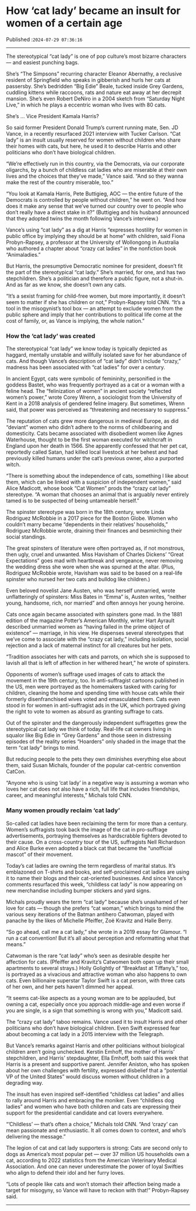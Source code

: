 # How ‘cat lady’ became an insult for women of a certain age

Published :`2024-07-29 07:36:16`

---

The stereotypical “cat lady” is one of pop culture’s most bizarre characters — and easiest punching bags.

She’s “The Simpsons” recurring character Eleanor Abernathy, a reclusive resident of Springfield who speaks in gibberish and hurls her cats at passersby. She’s bedridden “Big Edie” Beale, tucked inside Grey Gardens, cuddling kittens while raccoons, rats and nature eat away at her decrepit mansion. She’s even Robert DeNiro in a 2004 sketch from “Saturday Night Live,” in which he plays a eccentric woman who lives with 80 cats.

She’s … Vice President Kamala Harris?

So said former President Donald Trump’s current running mate, Sen. JD Vance, in a recently resurfaced 2021 interview with Tucker Carlson. “Cat lady” is an insult usually reserved for women without children who share their homes with cats, but here, he used it to describe Harris and other politicians who don’t have biological children.

“We’re effectively run in this country, via the Democrats, via our corporate oligarchs, by a bunch of childless cat ladies who are miserable at their own lives and the choices that they’ve made,” Vance said. “And so they wanna make the rest of the country miserable, too.”

“You look at Kamala Harris, Pete Buttigieg, AOC — the entire future of the Democrats is controlled by people without children,” he went on. “And how does it make any sense that we’ve turned our country over to people who don’t really have a direct stake in it?” (Buttigieg and his husband announced that they adopted twins the month following Vance’s interview.)

Vance’s using “cat lady” as a dig at Harris “expresses hostility for women in public office by implying they should be at home” with children, said Fiona Probyn-Rapsey, a professor at the University of Wollongong in Australia who authored a chapter about “crazy cat ladies” in the nonfiction book “Animaladies.”

But Harris, the presumptive Democratic nominee for president, doesn’t fit the part of the stereotypical “cat lady.” She’s married, for one, and has two stepchildren. She’s a politician and therefore a public figure, not a shut-in. And as far as we know, she doesn’t own any cats.

“It’s a sexist framing for child-free women, but more importantly, it doesn’t seem to matter if she has children or not,” Probyn-Rapsey told CNN. “It’s a tool in the misogynist’s tool box — an attempt to exclude women from the public sphere and imply that her contributions to political life come at the cost of family, or, as Vance is implying, the whole nation.”

### How the ‘cat lady’ was created

The stereotypical “cat lady” we know today is typically depicted as haggard, mentally unstable and willfully isolated save for her abundance of cats. And though Vance’s description of “cat lady” didn’t include “crazy,” madness has been associated with “cat ladies” for over a century.

In ancient Egypt, cats were symbolic of femininity, personified in the goddess Bastet, who was frequently portrayed as a cat or a woman with a feline head. The “felinization of women” in ancient society “reflected women’s power,” wrote Corey Wrenn, a sociologist from the University of Kent in a 2018 analysis of gendered feline imagery. But sometimes, Wrenn said, that power was perceived as “threatening and necessary to suppress.”

The reputation of cats grew more dangerous in medieval Europe, as did “deviant” women who didn’t adhere to the norms of childbearing and domesticity. Cats became associated with disobedient women like Agnes Waterhouse, thought to be the first woman executed for witchcraft in England upon her death in 1566. She apparently confessed that her pet cat, reportedly called Satan, had killed local livestock at her behest and had previously killed humans under the cat’s previous owner, also a purported witch.

“There is something about the independence of cats, something I like about them, which can be linked with a suspicion of independent women,” said Alice Madicott, whose book “Cat Women” prods the “crazy cat lady” stereotype. “A woman that chooses an animal that is arguably never entirely tamed is to be suspected of being untameable herself.”

The spinster stereotype was born in the 18th century, wrote Linda Rodriguez McRobbie in a 2017 piece for the Boston Globe. Women who couldn’t marry became “dependents in their relatives’ households,” Rodriguez McRobbie wrote, draining their finances and besmirching their social standings.

The great spinsters of literature were often portrayed as, if not monstrous, then ugly, cruel and unwanted. Miss Havisham of Charles Dickens’ “Great Expectations” goes mad with heartbreak and vengeance, never removing the wedding dress she wore when she was spurned at the altar. (Plus, Rodriguez McRobbie wrote, Havisham was said to be based on a real-life spinster who nursed her two cats and bulldog like children.)

Even beloved novelist Jane Austen, who was herself unmarried, wrote unflatteringly of spinsters: Miss Bates in “Emma” is, Austen writes, “neither young, handsome, rich, nor married” and often annoys her young heroine.

Cats once again became associated with spinsters gone mad. In the 1881 edition of the magazine Potter’s American Monthly, writer Hart Ayrault described unmarried women as “having failed in the prime object of existence” — marriage, in his view. He dispenses several stereotypes that we’ve come to associate with the “crazy cat lady,” including isolation, social rejection and a lack of maternal instinct for all creatures but her pets.

“Tradition associates her with cats and parrots, on which she is supposed to lavish all that is left of affection in her withered heart,” he wrote of spinsters.

Opponents of women’s suffrage used images of cats to attack the movement in the 19th century, too. In anti-suffragist cartoons published in the US, men were portrayed as the homemakers tasked with caring for children, cleaning the home and spending time with house cats while their formerly disenfranchised wives voted and emasculated them. Cats even stood in for women in anti-suffragist ads in the UK, which portrayed giving the right to vote to women as absurd as granting suffrage to cats.

Out of the spinster and the dangerously independent suffragettes grew the stereotypical cat lady we think of today. Real-life cat owners living in squalor like Big Edie in “Grey Gardens” and those seen in distressing episodes of the reality series “Hoarders” only shaded in the image that the term “cat lady” brings to mind.

But reducing people to the pets they own diminishes everything else about them, said Susan Michals, founder of the popular cat-centric convention CatCon.

“Anyone who is using ‘cat lady’ in a negative way is assuming a woman who loves her cat does not also have a rich, full life that includes friendships, career, and meaningful interests,” Michals told CNN.

### Many women proudly reclaim ‘cat lady’

So-called cat ladies have been reclaiming the term for more than a century. Women’s suffragists took back the image of the cat in pro-suffrage advertisements, portraying themselves as hardscrabble fighters devoted to their cause. On a cross-country tour of the US, suffragists Nell Richardson and Alice Burke even adopted a black cat that became the “unofficial mascot” of their movement.

Today’s cat ladies are owning the term regardless of marital status. It’s emblazoned on T-shirts and books, and self-proclaimed cat ladies are using it to name their blogs and their cat-oriented businesses. And since Vance’s comments resurfaced this week, “childless cat lady” is now appearing on new merchandise including bumper stickers and yard signs.

Michals proudly wears the term “cat lady” because she’s unashamed of her love for cats — though she prefers “cat woman,” which brings to mind the various sexy iterations of the Batman antihero Catwoman, played with panache by the likes of Michelle Pfeiffer, Zoë Kravitz and Halle Berry.

“So go ahead, call me a cat lady,” she wrote in a 2019 essay for Glamour. “I run a cat convention! But it’s all about perception and reformatting what that means.”

Catwoman is the rare “cat lady” who’s seen as desirable despite her affection for cats. (Pfeiffer and Kravitz’s Catwomen both open up their small apartments to several strays.) Holly Golightly of “Breakfast at Tiffany’s,” too, is portrayed as a vivacious and attractive woman who also happens to own cats. Even billionaire superstar Taylor Swift is a cat person, with three cats of her own, and her pets haven’t dimmed her appeal.

“It seems cat-like aspects as a young woman are to be applauded, but owning a cat, especially once you approach middle-age and even worse if you are single, is a sign that something is wrong with you,” Madicott said.

The “crazy cat lady” taboo remains. Vance used it to insult Harris and other politicians who don’t have biological children. Even Swift expressed fear about becoming a cat lady in a 2015 interview with the Telegraph.

But Vance’s remarks against Harris and other politicians without biological children aren’t going unchecked. Kerstin Emhoff, the mother of Harris’ stepchildren, and Harris’ stepdaughter, Ella Emhoff, both said this week that Harris is a present and supportive parent. Jennifer Aniston, who has spoken about her own challenges with fertility, expressed disbelief that a “potential VP of the United States” would discuss women without children in a degrading way.

The insult has even inspired self-identified “childless cat ladies” and allies to rally around Harris and embracing the moniker. Even “childless dog ladies” and women who have both children and cats are expressing their support for the presidential candidate and cat lovers everywhere.

“’Childless’ — that’s often a choice,” Michals told CNN. “And ‘crazy’ can mean passionate and enthusiastic. It all comes down to context, and who’s delivering the message.”

The legion of cat and cat lady supporters is strong: Cats are second only to dogs as America’s most popular pet — over 37 million US households own a cat, according to 2022 statistics from the American Veterinary Medical Association. And one can never underestimate the power of loyal Swifties who align to defend their idol and her furry loves.

“Lots of people like cats and won’t stomach their affection being made a target for misogyny, so Vance will have to reckon with that!” Probyn-Rapsey said.

---

